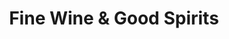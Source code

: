 ---
title: "Fine Wine & Good Spirits"
url: /pittsburgh/fine-wine-und-good-spirits-butler-street/
shop: Spirituosen
---